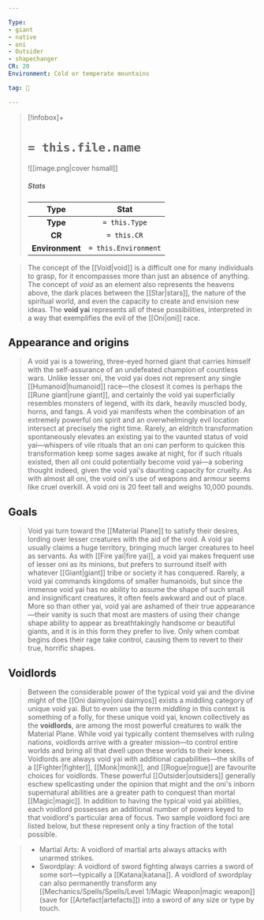```yaml
---

Type:
- giant
- native
- oni
- Outsider
- shapechanger
CR: 20
Environment: Cold or temperate mountains

tag: 👹

---
```


> [!infobox]+
> #  `= this.file.name`
> ![[image.png|cover hsmall]]
> ##### Stats
> Type | Stat |
> :---:|:---:|
> **Type** | `= this.Type` |
> **CR** | `= this.CR` |
> **Environment** | `= this.Environment` |



> The concept of the [[Void|void]] is a difficult one for many individuals to grasp, for it encompasses more than just an absence of anything. The concept of *void* as an element also represents the heavens above, the dark places between the [[Star|stars]], the nature of the spiritual world, and even the capacity to create and envision new ideas. The **void yai** represents all of these possibilities, interpreted in a way that exemplifies the evil of the [[Oni|oni]] race.



## Appearance and origins

> A void yai is a towering, three-eyed horned giant that carries himself with the self-assurance of an undefeated champion of countless wars.
> Unlike lesser oni, the void yai does not represent any single [[Humanoid|humanoid]] race—the closest it comes is perhaps the [[Rune giant|rune giant]], and certainly the void yai superficially resembles monsters of legend, with its dark, heavily muscled body, horns, and fangs. A void yai manifests when the combination of an extremely powerful oni spirit and an overwhelmingly evil location intersect at precisely the right time. Rarely, an eldritch transformation spontaneously elevates an existing yai to the vaunted status of void yai—whispers of vile rituals that an oni can perform to quicken this transformation keep some sages awake at night, for if such rituals existed, then all oni could potentially become void yai—a sobering thought indeed, given the void yai's daunting capacity for cruelty. As with almost all oni, the void oni's use of weapons and armour seems like cruel overkill. A void oni is 20 feet tall and weighs 10,000 pounds.


## Goals

> Void yai turn toward the [[Material Plane]] to satisfy their desires, lording over lesser creatures with the aid of the void. A void yai usually claims a huge territory, bringing much larger creatures to heel as servants. As with [[Fire yai|fire yai]], a void yai makes frequent use of lesser oni as its minions, but prefers to surround itself with whatever [[Giant|giant]] tribe or society it has conquered. Rarely, a void yai commands kingdoms of smaller humanoids, but since the immense void yai has no ability to assume the shape of such small and insignificant creatures, it often feels awkward and out of place. More so than other yai, void yai are ashamed of their true appearance—their vanity is such that most are masters of using their change shape ability to appear as breathtakingly handsome or beautiful giants, and it is in this form they prefer to live. Only when combat begins does their rage take control, causing them to revert to their true, horrific shapes.


## Voidlords

> Between the considerable power of the typical void yai and the divine might of the [[Oni daimyo|oni daimyos]] exists a middling category of unique void yai. But to even use the term *middling* in this context is something of a folly, for these unique void yai, known collectively as the **voidlords**, are among the most powerful creatures to walk the Material Plane.
> While void yai typically content themselves with ruling nations, voidlords arrive with a greater mission—to control entire worlds and bring all that dwell upon these worlds to their knees. Voidlords are always void yai with additional capabilities—the skills of a [[Fighter|fighter]], [[Monk|monk]], and [[Rogue|rogue]] are favourite choices for voidlords. These powerful [[Outsider|outsiders]] generally eschew spellcasting under the opinion that might and the oni's inborn supernatural abilities are a greater path to conquest than mortal [[Magic|magic]]. In addition to having the typical void yai abilities, each voidlord possesses an additional number of powers keyed to that voidlord's particular area of focus. Two sample voidlord foci are listed below, but these represent only a tiny fraction of the total possible.

> - Martial Arts: A voidlord of martial arts always attacks with unarmed strikes.
> - Swordplay: A voidlord of sword fighting always carries a sword of some sort—typically a [[Katana|katana]]. A voidlord of swordplay can also permanently transform any [[Mechanics/Spells/Spells/Level 1/Magic Weapon|magic weapon]] (save for [[Artefact|artefacts]]) into a sword of any size or type by touch.








